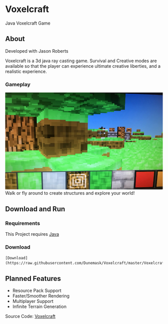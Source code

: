 # Voxelcraft
Java Voxelcraft Game 
## About
 Developed with Jason Roberts

Voxelcraft is a 3d java ray casting game. Survival and Creative modes are available so that the player can experience ultimate creative liberties, and a realistic experience.

### Gameplay
![Image Not Found](https://raw.githubusercontent.com/Dunemask/Voxelcraft/master/Voxelcraft.jpeg)
Walk or fly around to create structures and explore your world!

## Download and Run

### Requirements

This Project requires [Java](https://www.java.com/en/download/)

### Download
    [Download](https://raw.githubusercontent.com/Dunemask/Voxelcraft/master/Voxelcraft.exe)

## Planned Features
* Resource Pack Support
* Faster/Smoother Rendering
* Multiplayer Support
* Infinite Terrain Generation 

Source Code: [Voxelcraft](https://github.com/Dunemask/Voxelcraft)




